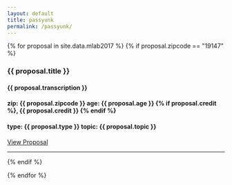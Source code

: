 ```yaml
---
layout: default
title: passyunk
permalink: /passyunk/
---
```



{% for proposal in site.data.mlab2017 %}
  {% if proposal.zipcode == "19147" %}
  <div>
    <h3><strong>{{ proposal.title }}</strong></h3>
    <h4>{{ proposal.transcription }}</h4>
    <h4>zip: {{ proposal.zipcode }} age: {{ proposal.age }} {% if proposal.credit %}, {{ proposal.credit }} {% endif %}</h4>
    <h4> <strong>type:</strong> {{ proposal.type }} <strong>topic:</strong> {{ proposal.topic }} </h4>
    <p><a href="http://monumentlab-research.muralarts.org/resourcespace/plugins/leaflet_rs/pages/direct_view.php?ID={{ proposal.ID }}" target="blank">View Proposal</a> </p>
    <hr />
  </div>
  {% endif %}


{% endfor %}

